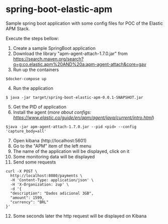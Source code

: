 # spring-boot-elastic-apm

Sample spring boot application with some config files for POC of the Elastic APM Stack.

Execute the steps bellow:

1. Create a sample SpringBoot application
2. Download the library "apm-agent-attach-1.7.0.jar" from https://search.maven.org/search?q=g:co.elastic.apm%20AND%20a:apm-agent-attach&core=gav
3. Run up the containers 
```shell 
$docker-compose up
```
4. Run the application 
```shell 
$ java -jar target/spring-boot-elastic-apm-0.0.1-SNAPSHOT.jar
```
5. Get the PID of application
6. Install the agent (_more about configs: https://www.elastic.co/guide/en/apm/agent/java/current/intro.html_)
```shell
$java -jar apm-agent-attach-1.7.0.jar --pid <pid> --config 'capture_body=all'
```
7. Open kibana (http://localhost:5601)
8. Go to the "APM" item of the left menu
9. The name of the application will be displayed, click on it
10. Some monitoring data will be displayed
11. Send some requests 
```shell
curl -X POST \
  http://localhost:8080/payments \
  -H 'Content-Type: application/json' \
  -H 'X-Organization: zup' \
  -d '{
  "description": "Dados adicional 3GB",
  "amount": 1599,
  "currency": "BRL"
}'
```
12. Some seconds later the http request will be displayed on Kibana
